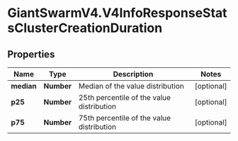 # GiantSwarmV4.V4InfoResponseStatsClusterCreationDuration

## Properties
Name | Type | Description | Notes
------------ | ------------- | ------------- | -------------
**median** | **Number** | Median of the value distribution | [optional] 
**p25** | **Number** | 25th percentile of the value distribution | [optional] 
**p75** | **Number** | 75th percentile of the value distribution | [optional] 


